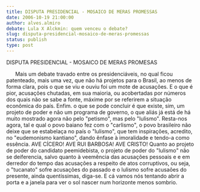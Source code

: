 ```yaml
---
title: DISPUTA PRESIDENCIAL - MOSAICO DE MERAS PROMESSAS
date: 2006-10-19 21:00:00
author: alves.almiro
debate: Lula X Alckmin: quem venceu o debate?
slug: disputa-presidencial-mosaico-de-meras-promessas
status: publish 
type: post
---
```


DISPUTA PRESIDENCIAL - MOSAICO DE MERAS PROMESAS


      Mais um debate travado entre os presidenciáveis, no qual ficou patenteado, mais uma vez, que não há projetos para o Brasil, ao menos de forma clara, pois o que se viu e ouviu foi um mote de acusações. E o que é pior, acusações chutadas, em sua maioria, ou acobertadas por números dos quais não se sabe a fonte, máxime por se referirem a situação econômica do país. Enfim. o que se pode concluir é que existe, sim, um projeto de poder e não um programa de governo, o que aliás já está de há muito mostrado agora não pelo "petismo", mas pelo "lulismo". Resta-nos agora, tal e qual o povo baiano fez com o "carlismo", o povo brasileiro não deixe que se estabelaça no país o "lulismo", que tem inspirações, acredito, no "eudemonismo kantiano", dando ênfase à imoralidade e tendo-a como essência. AVE CÍCERO! AVE RUI BARBOSA! AVE CRISTO! Quanto ao projeto de poder do candidato peemidebista, o projeto de poder do "lulismo" não se deiferencia, salvo quanto à veemência das acusações pessoais e e em derredor do tempo das acusações a respeito de atos corruptivos, ou seja, o "tucanato" sofre acusações do passado e o lulismo sofre acusaões do presente, ainda quentíssimas, diga-se. E cá vamos nós tentando abrir a porta e a janela para ver o sol nascer num horizonte menos sombrio.


